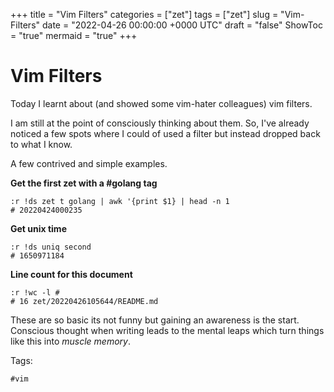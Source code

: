 +++
title = "Vim Filters"
categories = ["zet"]
tags = ["zet"]
slug = "Vim-Filters"
date = "2022-04-26 00:00:00 +0000 UTC"
draft = "false"
ShowToc = "true"
mermaid = "true"
+++

# Vim Filters

Today I learnt about (and showed some vim-hater colleagues) vim filters.

I am still at the point of consciously thinking about them. So, I've already noticed 
a few spots where I could of used a filter but instead dropped back to what I know.

A few contrived and simple examples.

**Get the first zet with a #golang tag**

```vim
:r !ds zet t golang | awk '{print $1} | head -n 1
# 20220424000235
```

**Get unix time**

```vim
:r !ds uniq second
# 1650971184
```

**Line count for this document**

```vim
:r !wc -l #
# 16 zet/20220426105644/README.md
```

These are so basic its not funny but gaining an awareness is the start. Conscious thought when
writing leads to the mental leaps which turn things like this into *muscle memory*.

Tags:

    #vim
